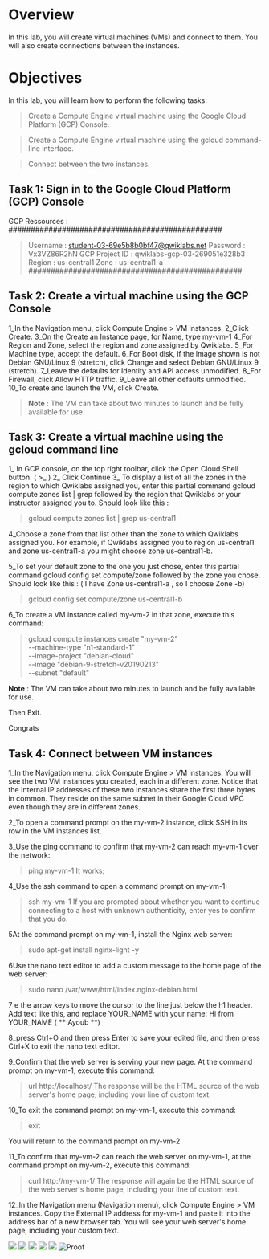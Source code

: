 # Overview
In this lab, you will create virtual machines (VMs) and connect to them. 
You will also create connections between the instances.

# Objectives
In this lab, you will learn how to perform the following tasks:

> Create a Compute Engine virtual machine using the Google Cloud Platform (GCP) Console.

> Create a Compute Engine virtual machine using the gcloud command-line interface.

> Connect between the two instances.

## Task 1: Sign in to the Google Cloud Platform (GCP) Console

GCP Ressources : 
################################################
> Username : student-03-69e5b8b0bf47@qwiklabs.net
> Password : Vx3VZ86R2hN
> GCP Project ID : qwiklabs-gcp-03-269051e328b3
> Region : us-central1
> Zone : us-central1-a
################################################


## Task 2: Create a virtual machine using the GCP Console

1_In the Navigation menu, click Compute Engine > VM instances.
2_Click Create.
3_On the Create an Instance page, for Name, type my-vm-1
4_For Region and Zone, select the region and zone assigned by Qwiklabs.
5_For Machine type, accept the default.
6_For Boot disk, if the Image shown is not Debian GNU/Linux 9 (stretch), click Change and select Debian GNU/Linux 9 (stretch).
7_Leave the defaults for Identity and API access unmodified.
8_For Firewall, click Allow HTTP traffic.
9_Leave all other defaults unmodified.
10_To create and launch the VM, click Create.

> **Note** : The VM can take about two minutes to launch and be fully available for use.

## Task 3: Create a virtual machine using the gcloud command line

1_ In GCP console, on the top right toolbar, click the Open Cloud Shell button.  ( >_ ) 
2_ Click Continue
3_ To display a list of all the zones in the region to which Qwiklabs assigned you, 
enter this partial command gcloud compute zones list | grep followed by the region that Qwiklabs or your instructor assigned you to.
Should look like this : 
> gcloud compute zones list | grep us-central1


4_Choose a zone from that list other than the zone to which Qwiklabs assigned you. 
For example, if Qwiklabs assigned you to region us-central1 and zone us-central1-a you might choose zone us-central1-b.

5_To set your default zone to the one you just chose, enter this partial command gcloud config set compute/zone followed by the zone you chose.
Should look like this :  ( I have Zone us-central1-a , so I choose Zone -b)
> gcloud config set compute/zone us-central1-b

6_To create a VM instance called my-vm-2 in that zone, execute this command:
> gcloud compute instances create "my-vm-2" \
--machine-type "n1-standard-1" \
--image-project "debian-cloud" \
--image "debian-9-stretch-v20190213" \
--subnet "default"

**Note** : The VM can take about two minutes to launch and be fully available for use.

Then Exit.

Congrats


## Task 4: Connect between VM instances

1_In the Navigation menu, click Compute Engine > VM instances.
You will see the two VM instances you created, each in a different zone.
Notice that the Internal IP addresses of these two instances share the first three bytes in common. 
They reside on the same subnet in their Google Cloud VPC even though they are in different zones.

2_To open a command prompt on the my-vm-2 instance, click SSH in its row in the VM instances list.

3_Use the ping command to confirm that my-vm-2 can reach my-vm-1 over the network:
> ping my-vm-1
It works;

4_Use the ssh command to open a command prompt on my-vm-1:

> ssh my-vm-1
If you are prompted about whether you want to continue connecting to a host with unknown authenticity, enter yes to confirm that you do.

5At the command prompt on my-vm-1, install the Nginx web server:
> sudo apt-get install nginx-light -y

6Use the nano text editor to add a custom message to the home page of the web server:
> sudo nano /var/www/html/index.nginx-debian.html

7_e the arrow keys to move the cursor to the line just below the h1 header. Add text like this, and replace YOUR_NAME with your name:
Hi from YOUR_NAME  ( ** Ayoub **)

8_press Ctrl+O and then press Enter to save your edited file, and then press Ctrl+X to exit the nano text editor.

9_Confirm that the web server is serving your new page. At the command prompt on my-vm-1, execute this command:
> url http://localhost/
The response will be the HTML source of the web server's home page, including your line of custom text.

10_To exit the command prompt on my-vm-1, execute this command:
> exit

You will return to the command prompt on my-vm-2

11_To confirm that my-vm-2 can reach the web server on my-vm-1, at the command prompt on my-vm-2, execute this command:
> curl http://my-vm-1/
The response will again be the HTML source of the web server's home page, including your line of custom text.

12_In the Navigation menu (Navigation menu), click Compute Engine > VM instances.
Copy the External IP address for my-vm-1 and paste it into the address bar of a new browser tab. 
You will see your web server's home page, including your custom text.


![](imgs/ping_mv2_to_mv1.PNG)
![](imgs/install_nginx.PNG)
![](imgs/curl_mv1&mv2.PNG)
![](imgs/NginxPage.PNG)
![](imgs/lab_GCPFundamentalsGettingStartedwithComputeEngine.PNG)
![Proof](imgs/proof2.PNG)










